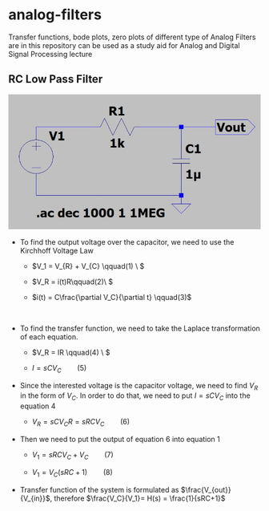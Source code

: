 # analog-filters

Transfer functions, bode plots, zero plots of different type of Analog Filters are in this repository can be used as a study aid for Analog and Digital Signal Processing lecture


## RC Low Pass Filter

![RC Circuit](circuit-images/rclowpass.JPG)

* To find the output voltage over the capacitor, we need to use the Kirchhoff Voltage Law

  * $V_1 = V_{R} + V_{C} \qquad(1) \\ $

  * $V_R = i(t)R\qquad(2)\\ $

  * $i(t) = C\frac{\partial V_C}{\partial t} \qquad(3)$

​	

* To find the transfer function, we need to take the Laplace transformation of each equation.

  * $V_R = IR \qquad(4) \\ $

  * $I = sCV_C \qquad(5)$

  

* Since the interested voltage is the capacitor voltage, we need to find $V_R$ in the form of $V_C$. In order to do that, we need to put $I=sCV_C$ into the equation 4

  * $V_R = sCV_CR=sRCV_C  \qquad(6)$

  

* Then we need to put the output of equation 6 into equation 1

  * $V_1 = sRCV_C  + V_{C} \qquad(7)$

  * $V_1 = V_C(sRC + 1) \qquad(8)$

  

* Transfer function of the system is formulated as $\frac{V_{out}}{V_{in}}$, therefore $\frac{V_C}{V_1}= H(s) = \frac{1}{sRC+1}$ 